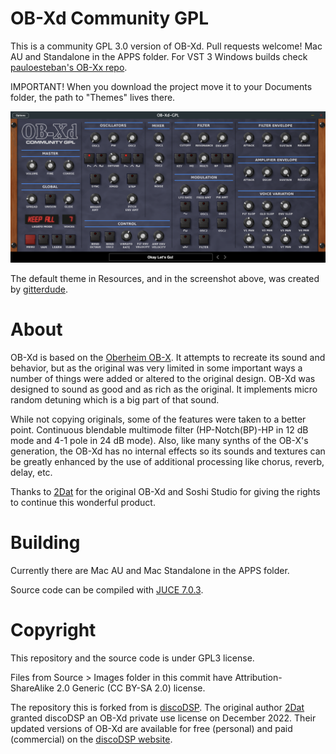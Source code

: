 # OB-Xd Community GPL

This is a community GPL 3.0 version of OB-Xd. Pull requests welcome! Mac AU and Standalone in the APPS folder. For VST 3 Windows builds check [pauloesteban's
OB-Xx repo](https://github.com/pauloesteban/OB-Xx).

IMPORTANT! When you download the project move it to your Documents folder, the path to "Themes" lives there.

![](OB-Xd-GPL-Screenshot.png)

The default theme in Resources, and in the screenshot above, was created by [gitterdude](https://github.com/gitterdude).

# About

OB-Xd is based on the [Oberheim OB-X](https://wikipedia.org/wiki/Oberheim_OB-X). It attempts to recreate its sound and behavior, but as the original was very limited in some important ways a number of things were added or altered to the original design. OB-Xd was designed to sound as good and as rich as the original. It implements micro random detuning which is a big part of that sound.

While not copying originals, some of the features were taken to a better point. Continuous blendable multimode filter (HP-Notch(BP)-HP in 12 dB mode and 4-1 pole in 24 dB mode). Also, like many synths of the OB-X's generation, the OB-Xd has no internal effects so its sounds and textures can be greatly enhanced by the use of additional processing like chorus, reverb, delay, etc.

Thanks to [2Dat](https://github.com/2DaT/Obxd) for the original OB-Xd and Soshi Studio for giving the rights to continue this wonderful product.

# Building

Currently there are Mac AU and Mac Standalone in the APPS folder.

Source code can be compiled with [JUCE 7.0.3](https://github.com/juce-framework/JUCE/releases/tag/7.0.3). 

# Copyright

This repository and the source code is under GPL3 license.

Files from Source > Images folder in this commit have Attribution-ShareAlike 2.0 Generic (CC BY-SA 2.0) license.

The repository this is forked from is [discoDSP](https://github.com/reales/OB-Xd). The original author [2Dat](https://github.com/2DaT/Obxd) granted discoDSP an OB-Xd private use license on December 2022. Their updated versions of OB-Xd are available for free (personal) and paid (commercial) on the [discoDSP website](https://www.discodsp.com/obxd/).
